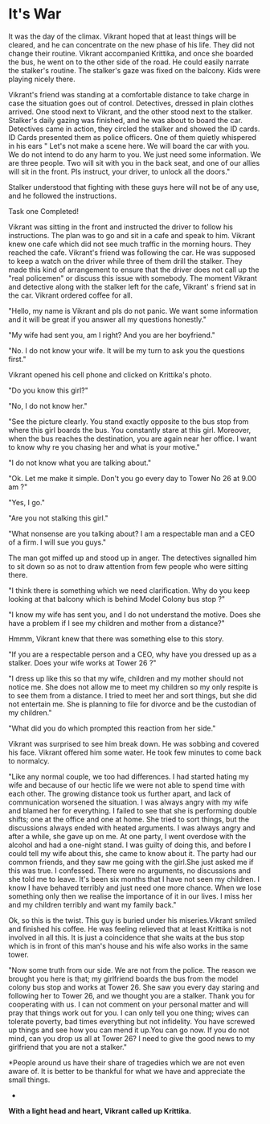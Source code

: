 # It's War

It was the day of the climax. Vikrant hoped that at least things will be cleared, and he can concentrate on the new phase of his life. They did not change their routine. Vikrant accompanied Krittika, and once she boarded the bus, he went on to the other side of the road. He could easily narrate the stalker's routine. The stalker's gaze was fixed on the balcony. Kids were playing nicely there.


Vikrant's friend was standing at a comfortable distance to take charge in case the situation goes out of control. Detectives, dressed in plain clothes arrived. One stood next to Vikrant, and the other stood next to the stalker. Stalker's daily gazing was finished, and he was about to board the car. Detectives came in action, they circled the stalker and showed the ID cards. ID Cards presented them as police officers. One of them quietly whispered in his ears " Let's not make a scene here. We will board the car with you. We do not intend to do any harm to you. We just need some information. We are three people. Two will sit with you in the back seat, and one of our allies will sit in the front. Pls instruct, your driver, to unlock all the doors."


Stalker understood that fighting with these guys here will not be of any use, and he followed the instructions.


Task one Completed!


Vikrant was sitting in the front and instructed the driver to follow his instructions. The plan was to go and sit in a cafe and speak to him. Vikrant knew one cafe which did not see much traffic in the morning hours. They reached the cafe. Vikrant's friend was following the car. He was supposed to keep a watch on the driver while three of them drill the stalker. They made this kind of arrangement to ensure that the driver does not call up the "real policemen" or discuss this issue with somebody. The moment Vikrant and detective along with the stalker left for the cafe, Vikrant' s friend sat in the car.
Vikrant ordered coffee for all.


"Hello, my name is Vikrant and pls do not panic. We want some information and it will be great if you answer all my questions honestly."

"My wife had sent you, am I right? And you are her boyfriend."

"No. I do not know your wife. It will be my turn to ask you the questions first."

Vikrant opened his cell phone and clicked on Krittika's photo.

"Do you know this girl?"

"No, I do not  know her."

"See the picture clearly. You stand exactly opposite to the bus stop from where this girl boards the bus. You constantly stare at this girl. Moreover, when the bus reaches the destination, you are again near her office. I want to know why re you chasing her and what is your motive."

"I do not know what you are talking  about."

"Ok. Let me make it simple. Don't you go every day to Tower No 26 at 9.00 am ?"

"Yes, I go."

"Are you not stalking this girl."

"What nonsense are you talking about? I am a respectable man and a CEO of a firm. I will sue you guys."

The man got miffed up and stood up in anger. The detectives signalled him to sit down so as not to draw attention from few people who were sitting there.

"I think there is something which we need clarification. Why do you keep looking at that balcony which is behind Model Colony bus stop ?"

"I know my wife has sent you, and I do not understand the motive. Does she have a problem if I see my children and mother from a distance?"

Hmmm, Vikrant knew that there was something else to this story.

"If you are a respectable person and a CEO, why have you dressed up as a stalker. Does your wife works at Tower 26 ?"

"I dress up like this so that my wife, children and my mother should not notice me. She does not allow me to meet my children so my only respite is to see them from a distance. I tried to meet her and sort things, but she did not entertain me. She is planning to file for divorce and be the custodian of my children."

"What did you do which prompted this reaction from her side."

Vikrant was surprised to see him break down. He was sobbing and covered his face. Vikrant offered him some water. He took few minutes to come back to normalcy.

"Like any normal couple, we too had differences. I had started hating my wife and because of our hectic life we were not able to spend time with each other. The growing distance took us further apart, and lack of communication worsened the situation. I was always angry with my wife and blamed her for everything. I failed to see that she is performing double shifts; one at the office and one at home. She tried to sort things, but the discussions always ended with heated arguments. I was always angry and after a while, she gave up on me. At one party, I went overdose with the alcohol and had a one-night stand. I was guilty of doing this, and before I could tell my wife about this, she came to know about it. The party had our common friends, and they saw me going with the girl.She just asked me if this was true. I confessed. There were no arguments, no discussions and she told me to leave. It's  been six months that I have not seen my children. I know I have behaved terribly and just need one more chance. When we lose something only then we realise the importance of it in our lives. I miss her and my children terribly and want my family back."

Ok, so this is the twist. This guy is buried under his miseries.Vikrant smiled and finished his coffee. He was feeling relieved that at least Krittika is not involved in all this. It is just a coincidence that she waits at the bus stop which is in front of this man's house and his wife also works in the same tower.

"Now some truth from our side. We are not from the police. The reason we brought you here is that; my girlfriend boards the bus from the model colony bus stop and works at Tower 26. She saw you every day staring and following her to Tower 26, and we thought you are a stalker. Thank you for cooperating with us. I can not comment on your personal matter and will pray that things work out for you. I can only tell you one thing; wives can tolerate poverty, bad times everything but not infidelity. You have screwed up things and see how you can mend it up.You can go now. If you do not mind, can you drop us all at Tower 26? I need to give the good news to my girlfriend that you are not a stalker."

*People around us have their share of tragedies which we are not even aware of. It is better to be thankful for what we have and appreciate the small things.

*
**With a light head and heart, Vikrant called up Krittika.**